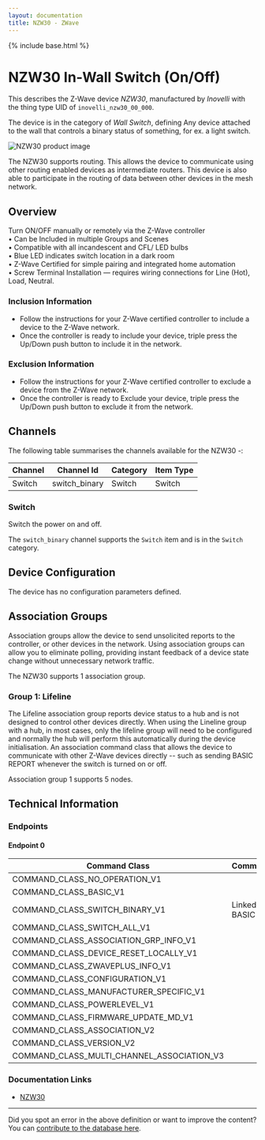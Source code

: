 ```yaml
---
layout: documentation
title: NZW30 - ZWave
---
```


{% include base.html %}

# NZW30 In-Wall Switch (On/Off)
This describes the Z-Wave device *NZW30*, manufactured by *Inovelli* with the thing type UID of ```inovelli_nzw30_00_000```.

The device is in the category of *Wall Switch*, defining Any device attached to the wall that controls a binary status of something, for ex. a light switch.

![NZW30 product image](https://www.cd-jackson.com/zwave_device_uploads/805/805_default.jpg)


The NZW30 supports routing. This allows the device to communicate using other routing enabled devices as intermediate routers.  This device is also able to participate in the routing of data between other devices in the mesh network.

## Overview

Turn ON/OFF manually or remotely via the Z-Wave controller  
• Can be Included in multiple Groups and Scenes  
• Compatible with all incandescent and CFL/ LED bulbs  
• Blue LED indicates switch location in a dark room  
• Z-Wave Certified for simple pairing and integrated home automation  
• Screw Terminal Installation — requires wiring connections for Line (Hot), Load, Neutral.

### Inclusion Information

  * Follow the instructions for your Z-Wave certified controller to include a device to the Z-Wave network.
  * Once the controller is ready to include your device, triple press the Up/Down push button to include it in the network.

### Exclusion Information

  * Follow the instructions for your Z-Wave certified controller to exclude a device from the Z-Wave network.
  * Once the controller is ready to Exclude your device, triple press the Up/Down push button to exclude it from the network.

## Channels

The following table summarises the channels available for the NZW30 -:

| Channel | Channel Id | Category | Item Type |
|---------|------------|----------|-----------|
| Switch | switch_binary | Switch | Switch | 

### Switch

Switch the power on and off.

The ```switch_binary``` channel supports the ```Switch``` item and is in the ```Switch``` category.



## Device Configuration

The device has no configuration parameters defined.

## Association Groups

Association groups allow the device to send unsolicited reports to the controller, or other devices in the network. Using association groups can allow you to eliminate polling, providing instant feedback of a device state change without unnecessary network traffic.

The NZW30 supports 1 association group.

### Group 1: Lifeline

The Lifeline association group reports device status to a hub and is not designed to control other devices directly. When using the Lineline group with a hub, in most cases, only the lifeline group will need to be configured and normally the hub will perform this automatically during the device initialisation.
An association command class that allows the device to communicate with other Z-Wave devices directly -- such as sending BASIC REPORT whenever the switch is turned on or off.

Association group 1 supports 5 nodes.

## Technical Information

### Endpoints

#### Endpoint 0

| Command Class | Comment |
|---------------|---------|
| COMMAND_CLASS_NO_OPERATION_V1| |
| COMMAND_CLASS_BASIC_V1| |
| COMMAND_CLASS_SWITCH_BINARY_V1| Linked to BASIC|
| COMMAND_CLASS_SWITCH_ALL_V1| |
| COMMAND_CLASS_ASSOCIATION_GRP_INFO_V1| |
| COMMAND_CLASS_DEVICE_RESET_LOCALLY_V1| |
| COMMAND_CLASS_ZWAVEPLUS_INFO_V1| |
| COMMAND_CLASS_CONFIGURATION_V1| |
| COMMAND_CLASS_MANUFACTURER_SPECIFIC_V1| |
| COMMAND_CLASS_POWERLEVEL_V1| |
| COMMAND_CLASS_FIRMWARE_UPDATE_MD_V1| |
| COMMAND_CLASS_ASSOCIATION_V2| |
| COMMAND_CLASS_VERSION_V2| |
| COMMAND_CLASS_MULTI_CHANNEL_ASSOCIATION_V3| |

### Documentation Links

* [NZW30](https://www.cd-jackson.com/zwave_device_uploads/805/NZW30manual171102.pdf)

---

Did you spot an error in the above definition or want to improve the content?
You can [contribute to the database here](http://www.cd-jackson.com/index.php/zwave/zwave-device-database/zwave-device-list/devicesummary/805).
